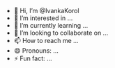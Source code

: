 - 👋 Hi, I’m @IvankaKorol
- 👀 I’m interested in ...
- 🌱 I’m currently learning ...
- 💞️ I’m looking to collaborate on ...
- 📫 How to reach me ...
- 😄 Pronouns: ...
- ⚡ Fun fact: ...

<!---
IvankaKorol/IvankaKorol is a ✨ special ✨ repository because its `README.md` (this file) appears on your GitHub profile.
You can click the Preview link to take a look at your changes.
--->

